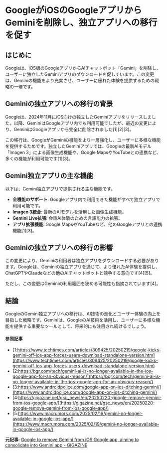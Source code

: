 # GoogleがiOSのGoogleアプリからGeminiを削除し、独立アプリへの移行を促す

## はじめに

Googleは、iOS版のGoogleアプリからAIチャットボット「Gemini」を削除し、ユーザーに独立したGeminiアプリのダウンロードを促しています。この変更は、Geminiの機能をより充実させ、ユーザーに優れた体験を提供するための戦略の一環です。

## Geminiの独立アプリへの移行の背景

Googleは、2024年11月にiOS向けの独立したGeminiアプリをリリースしました。以降、GeminiはGoogleアプリ内でも利用可能でしたが、最近の変更により、GeminiはGoogleアプリから完全に削除されました[1][2][3]。

この移行は、GoogleがGeminiの機能をより一層強化し、ユーザーに多様な機能を提供するためです。独立したGeminiアプリでは、Googleの最新AIモデル「Imagen 3」による画像生成機能や、Google MapsやYouTubeとの連携など、多くの機能が利用可能です[1][3]。

## Gemini独立アプリの主な機能

以下は、Gemini独立アプリで提供される主な機能です。

- **全機能のサポート**: Googleアプリ内で利用できた機能がすべて独立アプリで利用可能です。
- **Imagen 3統合**: 最新のAIモデルを活用した画像生成機能。
- **Gemini Live拡張**: 会話AI体験のための言語能力の拡張。
- **アプリ拡張機能**: Google MapsやYouTubeなど、他のGoogleアプリとの連携機能[1][3]。

## Geminiの独立アプリへの移行の影響

この変更により、Geminiの利用者は独立アプリをダウンロードする必要があります。Googleは、Geminiの独立アプリを通じて、より優れたAI体験を提供し、ChatGPTやClaudeなどの他のAIチャットボットと競争する意向です[4][5]。

ただし、この変更はGeminiの利用範囲を狭める可能性も指摘されています[4]。

## 結論

GoogleのGemini独立アプリへの移行は、AI技術の進化とユーザー体験の向上を目指した戦略です。Geminiは、GoogleのAI技術を活用し、ユーザーに多様な機能を提供する重要なツールとして、将来的にも注目され続けるでしょう。

#### 参照記事
- [1:https://www.techtimes.com/articles/309425/20250219/google-kicks-gemini-off-ios-app-forces-users-download-standalone-version.htm](https://www.techtimes.com/articles/309425/20250219/google-kicks-gemini-off-ios-app-forces-users-download-standalone-version.htm)
- [2:https://bgr.com/tech/gemini-ai-is-no-longer-available-in-the-ios-google-app-for-an-obvious-reason/](https://bgr.com/tech/gemini-ai-is-no-longer-available-in-the-ios-google-app-for-an-obvious-reason/)
- [3:https://www.androidpolice.com/google-app-on-ios-ditching-gemini/](https://www.androidpolice.com/google-app-on-ios-ditching-gemini/)
- [4:https://gigazine.net/gsc_news/en/20250220-google-remove-gemini-from-ios-google-app/](https://gigazine.net/gsc_news/en/20250220-google-remove-gemini-from-ios-google-app/)
- [5:https://www.macrumors.com/2025/02/19/gemini-no-longer-available-in-google-ios-app/](https://www.macrumors.com/2025/02/19/gemini-no-longer-available-in-google-ios-app/)


**元記事:** [Google to remove Gemini from iOS Google app, aiming to consolidate into Gemini app - GIGAZINE](https://gigazine.net/gsc_news/en/20250220-google-remove-gemini-from-ios-google-app/)